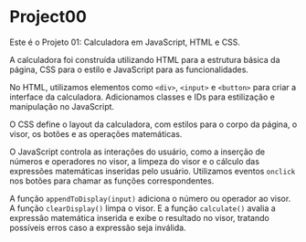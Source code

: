 # Project00
Este é o Projeto 01: Calculadora em JavaScript, HTML e CSS.

A calculadora foi construída utilizando HTML para a estrutura básica da página, CSS para o estilo e JavaScript para as funcionalidades.

No HTML, utilizamos elementos como `<div>`, `<input>` e `<button>` para criar a interface da calculadora. Adicionamos classes e IDs para estilização e manipulação no JavaScript.

O CSS define o layout da calculadora, com estilos para o corpo da página, o visor, os botões e as operações matemáticas.

O JavaScript controla as interações do usuário, como a inserção de números e operadores no visor, a limpeza do visor e o cálculo das expressões matemáticas inseridas pelo usuário. Utilizamos eventos `onclick` nos botões para chamar as funções correspondentes.

A função `appendToDisplay(input)` adiciona o número ou operador ao visor. A função `clearDisplay()` limpa o visor. E a função `calculate()` avalia a expressão matemática inserida e exibe o resultado no visor, tratando possíveis erros caso a expressão seja inválida.
